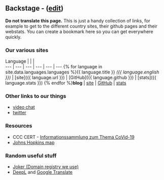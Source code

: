 ## Backstage - ([edit](https://github.com/covid-at-home/covid-at-home.github.io/edit/master/backstage.md))

**Do not translate this page.** This is just a handy collection of links, for example to get to the different country sites, their github pages and their webstats. You can create a bookmark here so you can get everywhere quickly.

### Our various sites

Language |  |  |  
--- | --- | --- | --- | --- | ---
{% for language in site.data.languages.languages %}{{ language.title }} *({{ language.english }})* | [site]({{ language.url }}) | [GitHub]({{ language.github }}) | [stats]({{ language.stats }})
{% endfor %}**blog** | [site](https://blog.covid-at-home.info) | [GitHub](https://github.com/covid-at-home/blog/tree/master/_posts) | [stats](https://blog-covid-at-home.goatcounter.com/)

### Other links to our things

* [video chat](https://meet.rawmushroom.com/covid)
* [twitter](https://twitter.com/covid_at_home)

### Resources

* CCC CERT - [Informationssammlung zum Thema CoVid-19](https://github.com/cwoomi/cert-covid19)
* [Johns Hopkins map](https://coronavirus.jhu.edu/map.html)

### Random useful stuff

* [Joker (Domain registry we use)](https://joker.com)
* [DeepL](https://www.deepl.com/translator) and [Google Translate](https://translate.google.com/)
